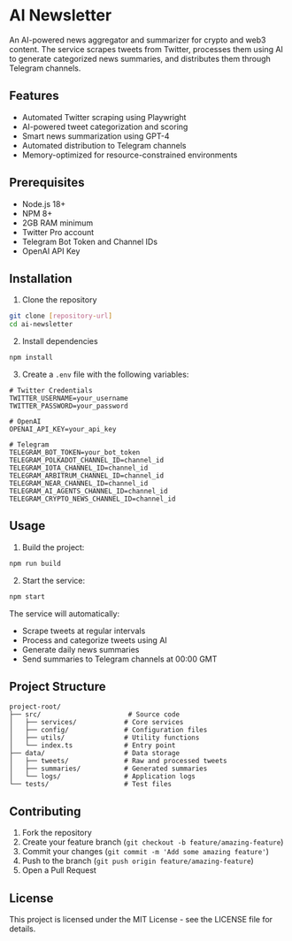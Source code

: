 # AI Newsletter

An AI-powered news aggregator and summarizer for crypto and web3 content. The service scrapes tweets from Twitter, processes them using AI to generate categorized news summaries, and distributes them through Telegram channels.

## Features

- Automated Twitter scraping using Playwright
- AI-powered tweet categorization and scoring
- Smart news summarization using GPT-4
- Automated distribution to Telegram channels
- Memory-optimized for resource-constrained environments

## Prerequisites

- Node.js 18+
- NPM 8+
- 2GB RAM minimum
- Twitter Pro account
- Telegram Bot Token and Channel IDs
- OpenAI API Key

## Installation

1. Clone the repository
```bash
git clone [repository-url]
cd ai-newsletter
```

2. Install dependencies
```bash
npm install
```

3. Create a `.env` file with the following variables:
```env
# Twitter Credentials
TWITTER_USERNAME=your_username
TWITTER_PASSWORD=your_password

# OpenAI
OPENAI_API_KEY=your_api_key

# Telegram
TELEGRAM_BOT_TOKEN=your_bot_token
TELEGRAM_POLKADOT_CHANNEL_ID=channel_id
TELEGRAM_IOTA_CHANNEL_ID=channel_id
TELEGRAM_ARBITRUM_CHANNEL_ID=channel_id
TELEGRAM_NEAR_CHANNEL_ID=channel_id
TELEGRAM_AI_AGENTS_CHANNEL_ID=channel_id
TELEGRAM_CRYPTO_NEWS_CHANNEL_ID=channel_id
```

## Usage

1. Build the project:
```bash
npm run build
```

2. Start the service:
```bash
npm start
```

The service will automatically:
- Scrape tweets at regular intervals
- Process and categorize tweets using AI
- Generate daily news summaries
- Send summaries to Telegram channels at 00:00 GMT

## Project Structure

```
project-root/
├── src/                      # Source code
│   ├── services/            # Core services
│   ├── config/              # Configuration files
│   ├── utils/               # Utility functions
│   └── index.ts             # Entry point
├── data/                    # Data storage
│   ├── tweets/              # Raw and processed tweets
│   ├── summaries/           # Generated summaries
│   └── logs/                # Application logs
└── tests/                   # Test files
```

## Contributing

1. Fork the repository
2. Create your feature branch (`git checkout -b feature/amazing-feature`)
3. Commit your changes (`git commit -m 'Add some amazing feature'`)
4. Push to the branch (`git push origin feature/amazing-feature`)
5. Open a Pull Request

## License

This project is licensed under the MIT License - see the LICENSE file for details. 